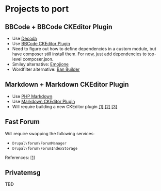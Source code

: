 # Projects to port


## BBCode + BBCode CKEditor Plugin

- Use [Decoda](https://packagist.org/packages/mjohnson/decoda)
- Use [BBCode CKEditor Plugin](http://ckeditor.com/addon/bbcode)
- Need to figure out how to define dependencies in a custom module, but have composer still install them. For now, just add dependencies to top-level composer.json.
- Smiley alternative: [Emojione](https://packagist.org/packages/emojione/emojione)
- Wordfilter alternative: [Ban Builder](https://github.com/snipe/banbuilder)


## Markdown + Markdown CKEditor Plugin

- Use [PHP Markdown](https://github.com/michelf/php-markdown)
- Use [Markdown CKEditor Plugin](http://ckeditor.com/addon/markdown)
- Will require building a new CKEditor plugin [[1]](http://drupal.stackexchange.com/questions/139075/implementing-ckeditors-plugin) [[2]](https://www.drupal.org/developing/api/8/ckeditor) [[3]](http://activelamp.com/blog/drupal/drupal8-ckeditor-plugin/)


## Fast Forum

Will require swapping the following services: 

- `Drupal\forum\ForumManager`
- `Drupal\forum\ForumIndexStorage`

References: [[1]](https://www.drupal.org/node/2026959)


## Privatemsg

TBD
